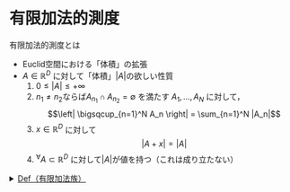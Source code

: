 # 有限加法的測度

有限加法的測度とは
- Euclid空間における「体積」の拡張
- $A\in\mathbb{R}^D$ に対して「体積」$|A|$の欲しい性質
    1. $0 \leq |A| \leq +\infty$
    2. $n_1 \neq n_2$ならば$A_{n_1} \cap A_{n_2} = \emptyset$ を満たす
        $A_1, \dots, A_N$ に対して，
        $$\left| \bigsqcup_{n=1}^N A_n \right| = \sum_{n=1}^N |A_n|$$
    3. $x \in \mathbb{R}^D$ に対して
        $$|A + x| = |A|$$
    4. ${}^\forall A \subset \mathbb{R}^D$ に対して$|A|$が値を持つ（これは成り立たない）


<details>

<summary><u>Def（有限加法族）</u></summary>

$X$を集合とする．
$X$の集合族$\mathfrak{F}\subset 2^X$が次を満たす時，$\mathcal{F}$を有限加法族という．    
1. $\emptyset \in \mathfrak{F}$
2. $A\in\mathfrak{F} \Rightarrow A^c\in\mathfrak{F}$
3. $A, B \in \mathfrak{F} \Rightarrow A \cup B \in\mathfrak{F}$

</details>


